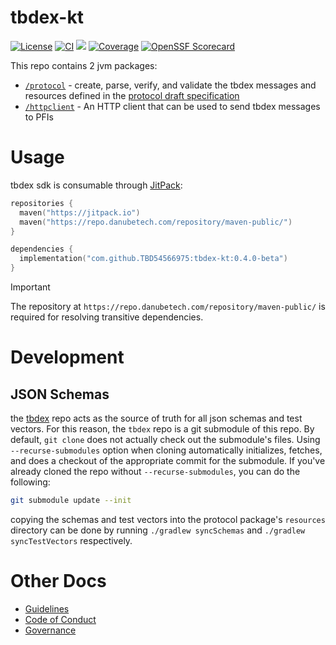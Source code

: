 # tbdex-kt

[![License](https://img.shields.io/github/license/TBD54566975/tbdex-kt)](https://github.com/TBD54566975/tbdex-kt/blob/main/LICENSE) [![CI](https://github.com/TBD54566975/tbdex-kt/actions/workflows/ci.yaml/badge.svg)](https://github.com/TBD54566975/tbdex-kt/actions/workflows/ci.yaml) [![](https://jitpack.io/v/TBD54566975/tbdex-kt.svg)](https://jitpack.io/#TBD54566975/tbdex-kt) [![Coverage](https://img.shields.io/codecov/c/gh/tbd54566975/tbdex-kt/main?logo=codecov&logoColor=FFFFFF&style=flat-square&token=YI87CKF1LI)](https://codecov.io/github/TBD54566975/tbdex-kt) [![OpenSSF Scorecard](https://api.securityscorecards.dev/projects/github.com/TBD54566975/tbdex-kt/badge)](https://securityscorecards.dev/viewer/?uri=github.com/TBD54566975/tbdex-kt)

This repo contains 2 jvm packages:

* [`/protocol`](./protocol/) - create, parse, verify, and validate the tbdex messages and resources defined in
  the [protocol draft specification](https://github.com/TBD54566975/tbdex/blob/main/specs/protocol/README.md)
* [`/httpclient`](./httpclient) - An HTTP client that can be used to send tbdex messages to PFIs

# Usage

tbdex sdk is consumable through [JitPack](https://jitpack.io):

```kotlin
repositories {
  maven("https://jitpack.io")
  maven("https://repo.danubetech.com/repository/maven-public/")
}

dependencies {
  implementation("com.github.TBD54566975:tbdex-kt:0.4.0-beta")
}
```

> [!IMPORTANT]
> The repository at `https://repo.danubetech.com/repository/maven-public/` is required for resolving transitive
> dependencies.

# Development

## JSON Schemas

the [tbdex]() repo acts as the source of truth for all json schemas and test vectors. For this reason, the `tbdex` repo is a git
submodule
of this repo. By default, `git clone` does not actually check out the submodule's files. Using `--recurse-submodules`
option when cloning automatically initializes, fetches, and does a checkout of the appropriate commit for the submodule.
If you've already cloned the repo without `--recurse-submodules`, you can do the following:

```bash
git submodule update --init
```

copying the schemas and test vectors into the protocol package's `resources` directory can be done by running `./gradlew syncSchemas` and `./gradlew syncTestVectors` respectively.

# Other Docs

* [Guidelines](./CONVENTIONS.md)
* [Code of Conduct](./CODE_OF_CONDUCT.md)
* [Governance](./GOVERNANCE.md)
